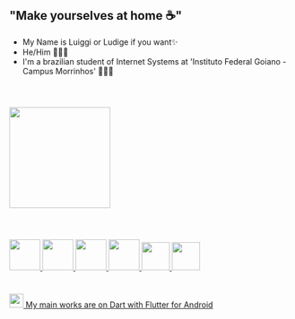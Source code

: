 
## "Make yourselves at home ☕"
- My Name is Luiggi or Ludige if you want✨
- He/Him 👨🏻‍💻
- I'm a brazilian student of Internet Systems at 'Instituto Federal Goiano - Campus Morrinhos' 🙋🏻‍♂️
# 
<div>
<br>
<a href="https://github.com/ludige">
<img loading="lazy" height="180em" src="https://github-readme-stats.vercel.app/api/top-langs/?username=ludige&layout=compact&langs_count=7&theme=dracula"/>
</div>

#

<div>
<br>
<img loading="lazy" src="https://cdn.jsdelivr.net/gh/devicons/devicon/icons/java/java-original.svg" width="55" height="55"/>
<img loading="lazy" src="https://cdn.jsdelivr.net/gh/devicons/devicon/icons/javascript/javascript-original.svg" width="55" height="55"/>
<img loading="lazy" src="https://cdn.jsdelivr.net/gh/devicons/devicon/icons/nodejs/nodejs-original.svg" width="55" height="55"/>
<img loading="lazy" src="https://cdn.jsdelivr.net/gh/devicons/devicon/icons/python/python-plain.svg" width="55" height="55"/>
<img loading="lazy" src="https://cdn.jsdelivr.net/gh/devicons/devicon/icons/dart/dart-original.svg" width="50" height="50"/>
<img loading="lazy" src="https://cdn.jsdelivr.net/gh/devicons/devicon/icons/flutter/flutter-original.svg" width="50" height="50"/>
</div>

#
<img loading="lazy" src="https://cdn.jsdelivr.net/gh/devicons/devicon/icons/flutter/flutter-original.svg" width="25" height="25"/> My main works are on Dart with Flutter for Android


